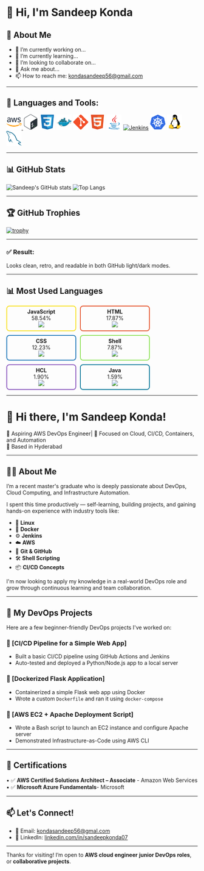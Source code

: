 # 👋 Hi, I'm Sandeep Konda

## 🚀 About Me
- 🔭 I’m currently working on...
- 🌱 I’m currently learning...
- 👯 I’m looking to collaborate on...
- 💬 Ask me about...
- 📫 How to reach me: kondasandeep56@gmail.com


---

## 🚀 Languages and Tools:

<p align="left">
  <a href="https://aws.amazon.com" target="_blank">
  <img src="https://raw.githubusercontent.com/devicons/devicon/master/icons/amazonwebservices/amazonwebservices-original-wordmark.svg" alt="AWS" width="40" height="40"/>
</a>
  <a href="https://www.gnu.org/software/bash/" target="_blank"><img src="https://raw.githubusercontent.com/devicons/devicon/master/icons/bash/bash-original.svg" alt="Bash" width="40" height="40"/></a>
  <a href="https://developer.mozilla.org/en-US/docs/Web/CSS" target="_blank"><img src="https://raw.githubusercontent.com/devicons/devicon/master/icons/css3/css3-original.svg" alt="CSS3" width="40" height="40"/></a>
  <a href="https://www.docker.com/" target="_blank"><img src="https://raw.githubusercontent.com/devicons/devicon/master/icons/docker/docker-original.svg" alt="Docker" width="40" height="40"/></a>
  <a href="https://git-scm.com/" target="_blank"><img src="https://raw.githubusercontent.com/devicons/devicon/master/icons/git/git-original.svg" alt="Git" width="40" height="40"/></a>
  <a href="https://developer.mozilla.org/en-US/docs/Web/HTML" target="_blank"><img src="https://raw.githubusercontent.com/devicons/devicon/master/icons/html5/html5-original.svg" alt="HTML5" width="40" height="40"/></a>
  <a href="https://www.java.com" target="_blank"><img src="https://raw.githubusercontent.com/devicons/devicon/master/icons/java/java-original.svg" alt="Java" width="40" height="40"/></a>
  <a href="https://www.jenkins.io/" target="_blank"><img src="https://www.vectorlogo.zone/logos/jenkins/jenkins-icon.svg" alt="Jenkins" width="40" height="40"/></a>
  <a href="https://kubernetes.io/" target="_blank"><img src="https://raw.githubusercontent.com/devicons/devicon/master/icons/kubernetes/kubernetes-plain.svg" alt="Kubernetes" width="40" height="40"/></a>
  <a href="https://www.linux.org/" target="_blank"><img src="https://raw.githubusercontent.com/devicons/devicon/master/icons/linux/linux-original.svg" alt="Linux" width="40" height="40"/></a>
  <a href="https://www.mysql.com/" target="_blank"><img src="https://raw.githubusercontent.com/devicons/devicon/master/icons/mysql/mysql-original.svg" alt="MySQL" width="40" height="40"/></a>
</p>


---

## 📊 GitHub Stats
![Sandeep's GitHub stats](https://github-readme-stats.vercel.app/api?username=thesandeepkonda&show_icons=true&theme=radical)
![Top Langs](https://github-readme-stats.vercel.app/api/top-langs/?username=thesandeepkonda&layout=compact&theme=radical)

---

## 🏆 GitHub Trophies
[![trophy](https://github-profile-trophy.vercel.app/?username=thesandeepkonda&theme=onedark)](https://github.com/ryo-ma/github-profile-trophy)

---

### ✅ Result:
Looks clean, retro, and readable in both GitHub light/dark modes.

---

## 📊 Most Used Languages

<div align="left" style="display: flex; flex-wrap: wrap; gap: 10px;">
  <div style="border: 2px solid #F7DF1E; padding: 5px 10px; border-radius: 8px; width: 160px; text-align: center;">
    <strong>JavaScript</strong><br> 58.54%
    <br>
    <img src="https://img.shields.io/badge/JavaScript-58.54%25-F7DF1E?style=flat&logo=javascript&logoColor=black" width="100%" />
  </div>

  <div style="border: 2px solid #E34F26; padding: 5px 10px; border-radius: 8px; width: 160px; text-align: center;">
    <strong>HTML</strong><br> 17.87%
    <br>
    <img src="https://img.shields.io/badge/HTML-17.87%25-E34F26?style=flat&logo=html5&logoColor=white" width="100%" />
  </div>

  <div style="border: 2px solid #1572B6; padding: 5px 10px; border-radius: 8px; width: 160px; text-align: center;">
    <strong>CSS</strong><br> 12.23%
    <br>
    <img src="https://img.shields.io/badge/CSS-12.23%25-1572B6?style=flat&logo=css3&logoColor=white" width="100%" />
  </div>

  <div style="border: 2px solid #89E051; padding: 5px 10px; border-radius: 8px; width: 160px; text-align: center;">
    <strong>Shell</strong><br> 7.87%
    <br>
    <img src="https://img.shields.io/badge/Shell-7.87%25-89E051?style=flat&logo=gnubash&logoColor=white" width="100%" />
  </div>

  <div style="border: 2px solid #844FBA; padding: 5px 10px; border-radius: 8px; width: 160px; text-align: center;">
    <strong>HCL</strong><br> 1.90%
    <br>
    <img src="https://img.shields.io/badge/HCL-1.90%25-844FBA?style=flat" width="100%" />
  </div>

  <div style="border: 2px solid #007396; padding: 5px 10px; border-radius: 8px; width: 160px; text-align: center;">
    <strong>Java</strong><br> 1.59%
    <br>
    <img src="https://img.shields.io/badge/Java-1.59%25-007396?style=flat&logo=java&logoColor=white" width="100%" />
  </div>
</div>

------



# 👋 Hi there, I'm Sandeep Konda!

🎯 Aspiring AWS DevOps Engineer| 🚀 Focused on Cloud, CI/CD, Containers, and Automation  
📍 Based in Hyderabad

---

## 👨‍💻 About Me

I’m a recent master's graduate who is deeply passionate about DevOps, Cloud Computing, and Infrastructure Automation.

I spent this time productively — self-learning, building projects, and gaining hands-on experience with industry tools like:

- 🐧 **Linux**
- 🐳 **Docker**
- ⚙️ **Jenkins**
- ☁️ **AWS**
- 📂 **Git & GitHub**
- 🛠️ **Shell Scripting**
- 📦 **CI/CD Concepts**

I'm now looking to apply my knowledge in a real-world DevOps role and grow through continuous learning and team collaboration.

---

## 📁 My DevOps Projects

Here are a few beginner-friendly DevOps projects I've worked on:

### 🔹 [CI/CD Pipeline for a Simple Web App]
- Built a basic CI/CD pipeline using GitHub Actions and Jenkins
- Auto-tested and deployed a Python/Node.js app to a local server

### 🔹 [Dockerized Flask Application]
- Containerized a simple Flask web app using Docker
- Wrote a custom `Dockerfile` and ran it using `docker-compose`

### 🔹 [AWS EC2 + Apache Deployment Script]
- Wrote a Bash script to launch an EC2 instance and configure Apache server
- Demonstrated Infrastructure-as-Code using AWS CLI

---

## 📜 Certifications


▪ ✅ **AWS Certified Solutions Architect – Associate** - Amazon Web Services
▪ ✅ **Microsoft Azure Fundamentals**- Microsoft

---

## 📫 Let's Connect!

- 📧 Email: kondasandeep56@gmal.com 
- 💼 LinkedIn: [linkedin.com/in/sandeepkonda07](https://www.linkedin.com/in/sandeepkonda07/)

---

Thanks for visiting! I’m open to **AWS cloud engineer** **junior DevOps roles**, or **collaborative projects**.
